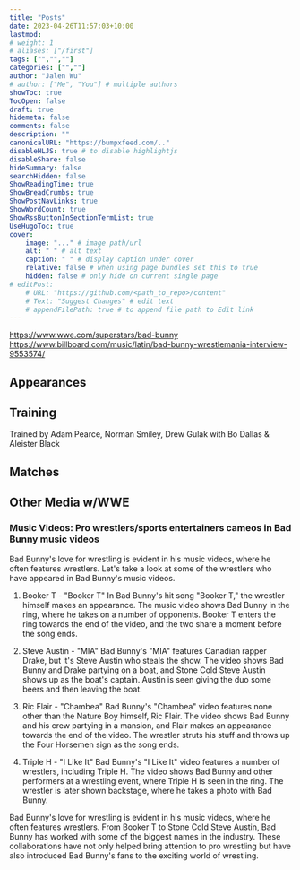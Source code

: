 ```yaml
---
title: "Posts"
date: 2023-04-26T11:57:03+10:00
lastmod:
# weight: 1
# aliases: ["/first"]
tags: ["","",""]
categories: ["",""]
author: "Jalen Wu"
# author: ["Me", "You"] # multiple authors
showToc: true
TocOpen: false
draft: true
hidemeta: false
comments: false
description: ""
canonicalURL: "https://bumpxfeed.com/.."
disableHLJS: true # to disable highlightjs
disableShare: false
hideSummary: false
searchHidden: false
ShowReadingTime: true
ShowBreadCrumbs: true
ShowPostNavLinks: true
ShowWordCount: true
ShowRssButtonInSectionTermList: true
UseHugoToc: true
cover:
    image: "..." # image path/url
    alt: " " # alt text
    caption: " " # display caption under cover
    relative: false # when using page bundles set this to true
    hidden: false # only hide on current single page
# editPost:
    # URL: "https://github.com/<path_to_repo>/content"
    # Text: "Suggest Changes" # edit text
    # appendFilePath: true # to append file path to Edit link
---
```


https://www.wwe.com/superstars/bad-bunny
https://www.billboard.com/music/latin/bad-bunny-wrestlemania-interview-9553574/


## Appearances
## Training
Trained by Adam Pearce, Norman Smiley, Drew Gulak with Bo Dallas & Aleister Black
## Matches
## Other Media w/WWE

### Music Videos: Pro wrestlers/sports entertainers cameos in Bad Bunny music videos
Bad Bunny's love for wrestling is evident in his music videos, where he often features wrestlers. Let's take a look at some of the wrestlers who have appeared in Bad Bunny's music videos.

1. Booker T - "Booker T"
In Bad Bunny's hit song "Booker T," the wrestler himself makes an appearance. The music video shows Bad Bunny in the ring, where he takes on a number of opponents. Booker T enters the ring towards the end of the video, and the two share a moment before the song ends.

2. Steve Austin - "MIA"
Bad Bunny's "MIA" features Canadian rapper Drake, but it's Steve Austin who steals the show. The video shows Bad Bunny and Drake partying on a boat, and Stone Cold Steve Austin shows up as the boat's captain. Austin is seen giving the duo some beers and then leaving the boat.

3. Ric Flair - "Chambea"
Bad Bunny's "Chambea" video features none other than the Nature Boy himself, Ric Flair. The video shows Bad Bunny and his crew partying in a mansion, and Flair makes an appearance towards the end of the video. The wrestler struts his stuff and throws up the Four Horsemen sign as the song ends.

4. Triple H - "I Like It"
Bad Bunny's "I Like It" video features a number of wrestlers, including Triple H. The video shows Bad Bunny and other performers at a wrestling event, where Triple H is seen in the ring. The wrestler is later shown backstage, where he takes a photo with Bad Bunny.

Bad Bunny's love for wrestling is evident in his music videos, where he often features wrestlers. From Booker T to Stone Cold Steve Austin, Bad Bunny has worked with some of the biggest names in the industry. These collaborations have not only helped bring attention to pro wrestling but have also introduced Bad Bunny's fans to the exciting world of wrestling.

